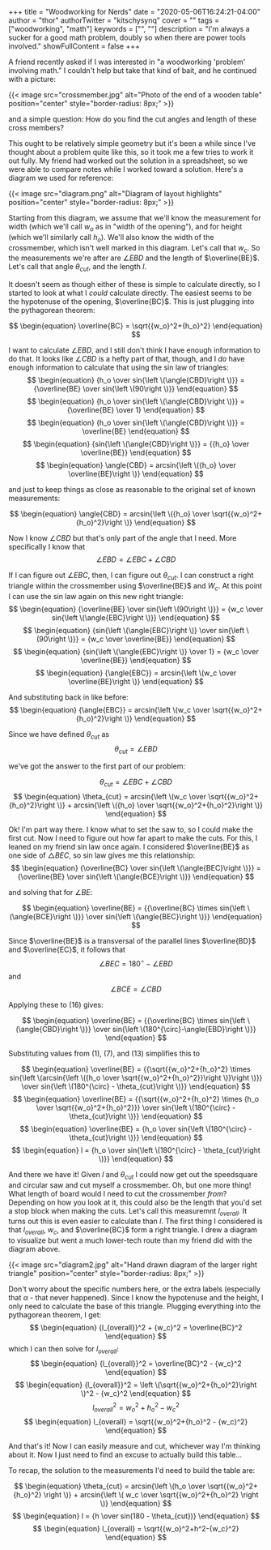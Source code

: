+++
title = "Woodworking for Nerds"
date = "2020-05-06T16:24:21-04:00"
author = "thor"
authorTwitter = "kitschysynq"
cover = ""
tags = ["woodworking", "math"]
keywords = ["", ""]
description = "I'm always a sucker for a good math problem, doubly so when there are power tools involved."
showFullContent = false
+++

A friend recently asked if I was interested in "a woodworking 'problem' involving math." I couldn't help but take that kind of bait, and he continued with a picture:

{{< image src="crossmember.jpg" alt="Photo of the end of a wooden table" position="center" style="border-radius: 8px;" >}}

and a simple question: How do you find the cut angles and length of these cross members?

This ought to be relatively simple geometry but it's been a while since I've thought about a problem quite like this, so it took me a few tries to work it out fully. My friend had worked out the solution in a spreadsheet, so we were able to compare notes while I worked toward a solution. Here's a diagram we used for reference:

{{< image src="diagram.png" alt="Diagram of layout highlights" position="center" style="border-radius: 8px;" >}}

Starting from this diagram, we assume that we'll know the measurement for width (which we'll call $w_o$ as in "width of the opening"), and for height (which we'll similarly call $h_o$). We'll also know the width of the crossmember, which isn't well marked in this diagram. Let's call that $w_c$. So the measurements we're after are $\angle{EBD}$ and the length of $\overline{BE}$. Let's call that angle $\theta_{cut}$, and the length $l$.

It doesn't seem as though either of these is simple to calculate directly, so I started to look at what I _could_ calculate directly. The easiest seems to be the hypotenuse of the opening, $\overline{BC}$. This is just plugging into the pythagorean theorem:

$$
\begin{equation}
  \overline{BC} = \sqrt{{w_o}^2+{h_o}^2}
\end{equation}
$$

I want to calculate $\angle{EBD}$, and I still don't think I have enough information to do that. It looks like $\angle{CBD}$ is a hefty part of that, though, and I _do_ have enough information to calculate that using the sin law of triangles:
$$
\begin{equation}
  {h_o \over sin{\left \(\angle{CBD}\right \)}} = {\overline{BE} \over sin{\left \(90\right \)}}
\end{equation}
$$
$$
\begin{equation}
  {h_o \over sin{\left \(\angle{CBD}\right \)}} = {\overline{BE} \over 1}
\end{equation}
$$
$$
\begin{equation}
  {h_o \over sin{\left \(\angle{CBD}\right \)}} = \overline{BE}
\end{equation}
$$
$$
\begin{equation}
  {sin{\left \(\angle{CBD}\right \)}} = {{h_o} \over \overline{BE}}
\end{equation}
$$
$$
\begin{equation}
  \angle{CBD} = arcsin{\left \({h_o} \over \overline{BE}\right \)}
\end{equation}
$$

and just to keep things as close as reasonable to the original set of known measurements:

$$
\begin{equation}
  \angle{CBD} = arcsin{\left \({h_o} \over \sqrt{{w_o}^2+{h_o}^2}\right \)}
\end{equation}
$$

Now I know $\angle{CBD}$ but that's only part of the angle that I need. More specifically I know that
$$ \angle{EBD} = \angle{EBC} + \angle{CBD} $$

If I can figure out $\angle{EBC}$, then, I can figure out $\theta_{cut}$. I can construct a right triangle within the crossmember using $\overline{BE}$ and $W_c$. At this point I can use the sin law again on this new right triangle:
$$
\begin{equation}
  {\overline{BE} \over sin{\left \(90\right \)}} = {w_c \over sin{\left \(\angle{EBC}\right \)}}
\end{equation}
$$
$$
\begin{equation}
  {sin{\left \(\angle{EBC}\right \)} \over sin{\left \(90\right \)}} = {w_c \over \overline{BE}}
\end{equation}
$$
$$
\begin{equation}
  {sin{\left \(\angle{EBC}\right \)} \over 1} = {w_c \over \overline{BE}}
\end{equation}
$$
$$
\begin{equation}
  {\angle{EBC}} = arcsin{\left \(w_c \over \overline{BE}\right \)}
\end{equation}
$$

And substituting back in like before:
$$
\begin{equation}
  {\angle{EBC}} = arcsin{\left \(w_c \over \sqrt{{w_o}^2+{h_o}^2}\right \)}
\end{equation}
$$

Since we have defined $\theta_{cut}$ as
$$
\begin{equation}
  \theta_{cut} = \angle{EBD}
\end{equation}
$$

 we've got the answer to the first part of our problem:

$$
\begin{equation}
  \theta_{cut} = \angle{EBC} + \angle{CBD}
\end{equation}
$$
$$
\begin{equation}
  \theta_{cut} = arcsin{\left \(w_c \over \sqrt{{w_o}^2+{h_o}^2}\right \)} + arcsin{\left \({h_o} \over \sqrt{{w_o}^2+{h_o}^2}\right \)}
\end{equation}
$$

Ok! I'm part way there. I know what to set the saw to, so I could make the first cut. Now I need to figure out how far apart to make the cuts. For this, I leaned on my friend sin law once again. I considered $\overline{BE}$ as one side of $\triangle{BEC}$, so sin law gives me this relationship:
$$
\begin{equation}
  {\overline{BC} \over sin{\left \(\angle{BEC}\right \)}} = {\overline{BE} \over sin{\left \(\angle{BCE}\right \)}}
\end{equation}
$$

and solving that for $\angle{BE}$:

$$
\begin{equation}
  \overline{BE} = {{\overline{BC} \times sin{\left \(\angle{BCE}\right \)}} \over sin{\left \(\angle{BEC}\right \)}}
\end{equation}
$$

Since $\overline{BE}$ is a transversal of the parallel lines $\overline{BD}$ and $\overline{EC}$, it follows that
$$ \angle{BEC} = 180^{\circ} - \angle{EBD} $$
and
$$ \angle{BCE} = \angle{CBD} $$

Applying these to (16) gives:

$$
\begin{equation}
  \overline{BE} = {{\overline{BC} \times sin{\left \(\angle{CBD}\right \)}} \over sin{\left \(180^{\circ}-\angle{EBD}\right \)}}
\end{equation}
$$

Substituting values from (1), (7), and (13) simplifies this to

$$
\begin{equation}
  \overline{BE} = {{\sqrt{{w_o}^2+{h_o}^2} \times sin{\left \(arcsin{\left \({h_o \over \sqrt{{w_o}^2+{h_o}^2}}\right \)}\right \)}} \over sin{\left \(180^{\circ} - \theta_{cut}\right \)}}
\end{equation}
$$
$$
\begin{equation}
  \overline{BE} = {{\sqrt{{w_o}^2+{h_o}^2} \times {h_o \over \sqrt{{w_o}^2+{h_o}^2}}} \over sin{\left \(180^{\circ} - \theta_{cut}\right \)}}
\end{equation}
$$
$$
\begin{equation}
  \overline{BE} = {h_o \over sin{\left \(180^{\circ} - \theta_{cut}\right \)}}
\end{equation}
$$
$$
\begin{equation}
  l = {h_o \over sin{\left \(180^{\circ} - \theta_{cut}\right \)}}
\end{equation}
$$

And there we have it! Given $l$ and $\theta_{cut}$ I could now get out the speedsquare and circular saw and cut myself a crossmember. Oh, but one more thing! What length of board would I need to cut the crossmember _from_? Depending on how you look at it, this could also be the length that you'd set a stop block when making the cuts. Let's call this measuremnt $l_{overall}$. It turns out this is even easier to calculate than $l$. The first thing I considered is that $l_{overall}$, $w_c$, and $\overline{BC}$ form a right triangle. I drew a diagram to visualize but went a much lower-tech route than my friend did with the diagram above.

{{< image src="diagram2.jpg" alt="Hand drawn diagram of the larger right triangle" position="center" style="border-radius: 8px;" >}}

Don't worry about the specific numbers here, or the extra labels (especially that $\alpha$ - that never happened). Since I know the hypotenuse and the height, I only need to calculate the base of this triangle. Plugging everything into the pythagorean theorem, I get:
$$
\begin{equation}
  {l_{overall}}^2 + {w_c}^2 = \overline{BC}^2
\end{equation}
$$
which I can then solve for $l_{overall}$:
$$
\begin{equation}
  {l_{overall}}^2 = \overline{BC}^2 - {w_c}^2
\end{equation}
$$
$$
\begin{equation}
  {l_{overall}}^2 = \left \(\sqrt{{w_o}^2+{h_o}^2}\right \)^2 - {w_c}^2
\end{equation}
$$
$$
\begin{equation}
  {l_{overall}}^2 = {w_o}^2+{h_o}^2 - {w_c}^2
\end{equation}
$$
$$
\begin{equation}
  l_{overall} = \sqrt{{w_o}^2+{h_o}^2 - {w_c}^2}
\end{equation}
$$

And that's it! Now I can easily measure and cut, whichever way I'm thinking about it. Now I just need to find an excuse to actually build this table...


To recap, the solution to the measurements I'd need to build the table are:

$$
\begin{equation}
  \theta_{cut} = arcsin{\left \(h_o \over \sqrt{{w_o}^2+{h_o}^2} \right \)} + arcsin{\left \( w_c \over \sqrt{{w_o}^2+{h_o}^2} \right \)}
\end{equation}
$$
$$
\begin{equation}
  l = {h \over sin(180 - \theta_{cut})}
\end{equation}
$$
$$
\begin{equation}
  l_{overall} = \sqrt{{w_o}^2+h^2-{w_c}^2}
\end{equation}
$$
